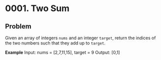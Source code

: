 # 0001. Two Sum

## Problem
Given an array of integers `nums` and an integer `target`, return the indices of the two numbers such that they add up to `target`.

**Example**
Input: nums = [2,7,11,15], target = 9
Output: [0,1]